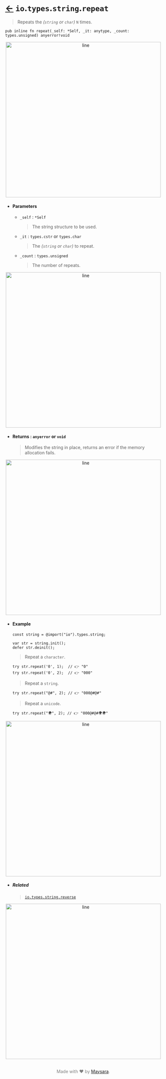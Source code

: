 # [←](../readme.md) `io`.`types`.`string`.`repeat`

> Repeats the _(`string` or `char`)_ `N` times.

```zig
pub inline fn repeat(_self: *Self, _it: anytype, _count: types.unsigned) anyerror!void
```


<div align="center">
<img src="https://raw.githubusercontent.com/Super-ZIG/io/refs/heads/main/docs/dist/img/md/line.png" alt="line" style="width:500px;"/>
</div>

- #### Parameters

    - `_self` : `*Self`

        > The string structure to be used.

    - `_it` : `types.cstr` or `types.char`

        > The _(`string` or `char`)_ to repeat.

    - `_count` : `types.unsigned`

        > The number of repeats.

<div align="center">
<img src="https://raw.githubusercontent.com/Super-ZIG/io/refs/heads/main/docs/dist/img/md/line.png" alt="line" style="width:500px;"/>
</div>

- #### Returns : `anyerror` or `void`

    > Modifies the string in place, returns an error if the memory allocation fails.

<div align="center">
<img src="https://raw.githubusercontent.com/Super-ZIG/io/refs/heads/main/docs/dist/img/md/line.png" alt="line" style="width:500px;"/>
</div>

- #### Example

    ```zig
    const string = @import("io").types.string;
    ```

    ```zig
    var str = string.init();
    defer str.deinit();
    ```

    > Repeat a `character`.

    ```zig
    try str.repeat('0', 1);  // 👉 "0"
    try str.repeat('0', 2);  // 👉 "000"
    ```

    > Repeat a `string`.

    ```zig
    try str.repeat("@#", 2); // 👉 "000@#@#"
    ```

    > Repeat a `unicode`.

    ```zig
    try str.repeat("🌍", 2); // 👉 "000@#@#🌍🌍"
    ```

<div align="center">
<img src="https://raw.githubusercontent.com/Super-ZIG/io/refs/heads/main/docs/dist/img/md/line.png" alt="line" style="width:500px;"/>
</div>

- ##### Related

  > [`io.types.string.reverse`](./reverse.md)

<div align="center">
<img src="https://raw.githubusercontent.com/Super-ZIG/io/refs/heads/main/docs/dist/img/md/line.png" alt="line" style="width:500px;"/>
</div>

<p align="center" style="color:grey;"><br />Made with ❤️ by <a href="http://github.com/maysara-elshewehy" target="blank">Maysara</a>.</p>
